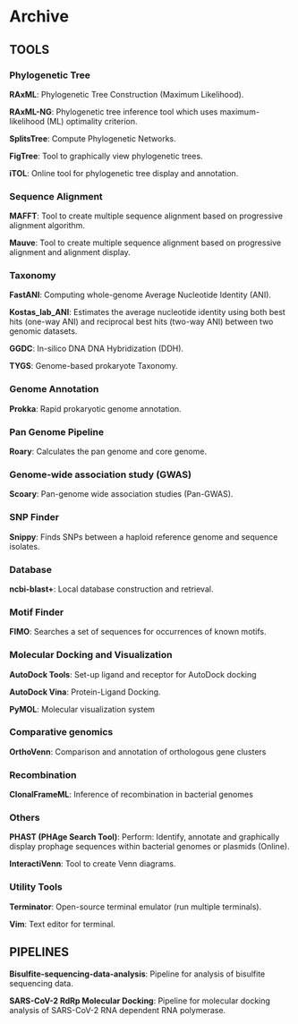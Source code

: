 # Archive

## TOOLS

### Phylogenetic Tree

**RAxML**: Phylogenetic Tree Construction (Maximum Likelihood).

**RAxML-NG**: Phylogenetic tree inference tool which uses maximum-likelihood (ML) optimality criterion.

**SplitsTree**: Compute Phylogenetic Networks.

**FigTree**: Tool to graphically view phylogenetic trees.

**iTOL**: Online tool for phylogenetic tree display and annotation.

### Sequence Alignment

**MAFFT**: Tool to create multiple sequence alignment based on progressive alignment algorithm.

**Mauve**: Tool to create multiple sequence alignment based on progressive alignment and alignment display. 

### Taxonomy

**FastANI**: Computing whole-genome Average Nucleotide Identity (ANI).

**Kostas_lab_ANI**: Estimates the average nucleotide identity using both best hits (one-way ANI) and reciprocal best hits (two-way ANI) between two genomic datasets.

**GGDC**: In-silico DNA DNA Hybridization (DDH).

**TYGS**: Genome-based prokaryote Taxonomy.

### Genome Annotation

**Prokka**: Rapid prokaryotic genome annotation.

### Pan Genome Pipeline

**Roary**: Calculates the pan genome and core genome.

### Genome-wide association study (GWAS)

**Scoary**: Pan-genome wide association studies (Pan-GWAS).

### SNP Finder

**Snippy**: Finds SNPs between a haploid reference genome and sequence isolates.

### Database

**ncbi-blast+**: Local database construction and retrieval.

### Motif Finder

**FIMO**: Searches a set of sequences for occurrences of known motifs.

### Molecular Docking and Visualization

**AutoDock Tools**: Set-up ligand and receptor for AutoDock docking

**AutoDock Vina**: Protein-Ligand Docking.

**PyMOL**: Molecular visualization system

### Comparative genomics

**OrthoVenn**: Comparison and annotation of orthologous gene clusters

### Recombination

**ClonalFrameML**: Inference of recombination in bacterial genomes

### Others

**PHAST (PHAge Search Tool)**: Perform: Identify, annotate and graphically display prophage sequences within bacterial genomes or plasmids (Online).

**InteractiVenn**: Tool to create Venn diagrams.

### Utility Tools

**Terminator**: Open-source terminal emulator (run multiple terminals).

**Vim**: Text editor for terminal.

## PIPELINES

**Bisulfite-sequencing-data-analysis**: Pipeline for analysis of bisulfite sequencing data.

**SARS-CoV-2 RdRp Molecular Docking**: Pipeline for molecular docking analysis of SARS-CoV-2 RNA dependent RNA polymerase.
